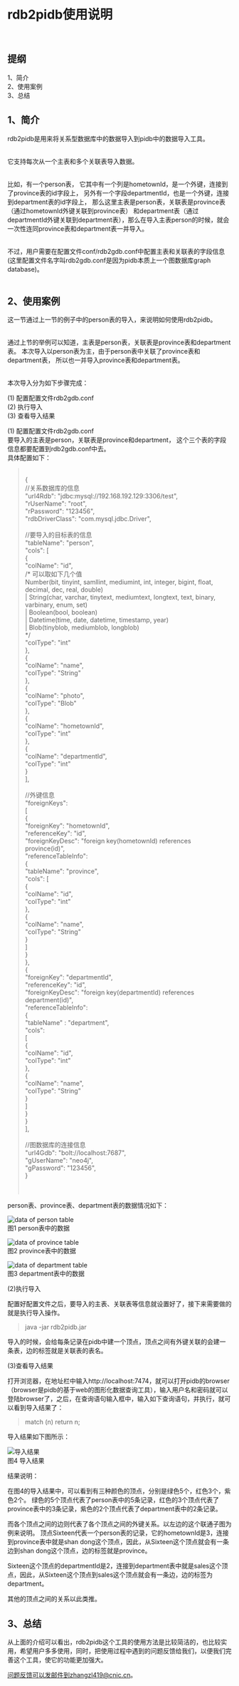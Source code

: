 rdb2pidb使用说明
================
<br />

提纲<br />
----------
1、简介<br />
2、使用案例<br />
3、总结<br />

1、简介
-------
rdb2pidb是用来将关系型数据库中的数据导入到pidb中的数据导入工具。<br /><br />

它支持每次从一个主表和多个关联表导入数据。<br /><br />

比如，有一个person表，
它其中有一个列是hometownId，是一个外键，连接到了province表的id字段上，
另外有一个字段departmentId，也是一个外键，连接到department表的id字段上，
那么这里主表是person表，关联表是province表（通过hometownId外键关联到province表）
和department表（通过departmentId外键关联到department表），那么在导入主表person的时候，就会一次性连同province表和department表一并导入。<br /><br />

不过，用户需要在配置文件conf/rdb2gdb.conf中配置主表和关联表的字段信息(这里配置文件名字叫rdb2gdb.conf是因为pidb本质上一个图数据库graph database)。<br /><br />

2、使用案例
-----------
这一节通过上一节的例子中的person表的导入，来说明如何使用rdb2pidb。<br /><br />

通过上节的举例可以知道，主表是person表，关联表是province表和department表。
本次导入以person表为主，由于person表中关联了province表和department表，
所以也一并导入province表和department表。<br /><br />

本次导入分为如下步骤完成：

(1)  配置配置文件rdb2gdb.conf<br />
(2)  执行导入<br />
(3)  查看导入结果<br />

(1)  配置配置文件rdb2gdb.conf<br />
要导入的主表是person，关联表是province和department，
这个三个表的字段信息都要配置到rdb2gdb.conf中去。<br />
具体配置如下：
><br />
>{<br />
>  //关系数据库的信息<br />
>  "url4Rdb": "jdbc:mysql://192.168.192.129:3306/test",<br />
>  "rUserName": "root",<br />
>  "rPassword": "123456",<br >
>  "rdbDriverClass": "com.mysql.jdbc.Driver",<br />
><br >
>  //要导入的目标表的信息<br />
>  "tableName": "person",<br />
>  "cols": [<br />
>    {<br />
>      "colName": "id",<br />
>      /* 可以取如下几个值<br />
>          Number(bit, tinyint, samllint, mediumint, int, integer, bigint, float, decimal, dec, real, double)<br />
>        | String(char, varchar, tinytext, mediumtext, longtext, text, binary, varbinary, enum, set)<br />
>        | Boolean(bool, boolean)<br />
>        | Datetime(time, date, datetime, timestamp, year)<br />
>        | Blob(tinyblob, mediumblob, longblob)<br />
>      */<br />
>      "colType": "int"<br />
>    },<br />
>    {<br />
>      "colName": "name",<br />
>      "colType": "String"<br />
>    },<br />
>    {<br />
>      "colName": "photo",<br />
>      "colType": "Blob"<br />
>    },<br />
>    {<br />
>      "colName": "hometownId",<br />
>      "colType": "int"<br />
>    },<br />
>    {<br />
>      "colName": "departmentId",<br />
>      "colType": "int"<br />
>    }<br />
>  ],<br />
><br />
>  //外键信息<br />
>  "foreignKeys":<br />
>  [<br />
>    {<br />
>      "foreignKey": "hometownId",<br />
>      "referenceKey": "id",<br />
>      "foreignKeyDesc": "foreign key(hometownId) references province(id)",<br />
>      "referenceTableInfo":<br />
>      {<br />
>        "tableName": "province",<br />
>        "cols": [<br />
>          {<br />
>            "colName": "id",<br />
>            "colType": "int"<br />
>          },<br />
>          {<br />
>            "colName": "name",<br />
>            "colType": "String"<br />
>          }<br />
>        ]<br />
>      }<br />
>    },<br />
>    {<br />
>      "foreignKey": "departmentId",<br />
>      "referenceKey": "id",<br />
>      "foreignKeyDesc": "foreign key(departmentId) references department(id)",<br />
>      "referenceTableInfo":<br />
>      {<br />
>        "tableName" : "department",<br />
>        "cols":<br />
>        [<br />
>          {<br />
>            "colName": "id",<br />
>            "colType": "int"<br />
>          },<br />
>          {<br />
>          "colName": "name",<br />
>          "colType": "String"<br />
>           }<br />
>        ]<br />
>      }<br />
>    }<br />
>  ],<br />
><br />
>  //图数据库的连接信息<br />
>  "url4Gdb": "bolt://localhost:7687",<br />
>  "gUserName": "neo4j",<br />
>  "gPassword": "123456",<br />
>}<br />
><br /><br />

person表、province表、department表的数据情况如下：<br />


![data of person table](./images/data-person.jpg)<br />
图1  person表中的数据<br />


![data of province table](./images/data-province.jpg)<br />
图2 province表中的数据<br />


![data of department table](./images/data-department.jpg)<br />
图3 department表中的数据<br />



(2)执行导入<br />

配置好配置文件之后，要导入的主表、关联表等信息就设置好了，接下来需要做的就是执行导入操作。<br />

>java -jar rdb2pidb.jar<br />

导入的时候，会给每条记录在pidb中建一个顶点，顶点之间有外键关联的会建一条表，边的标签就是关联表的表名。


(3)查看导入结果<br />

打开浏览器，在地址栏中输入http://localhost:7474，就可以打开pidb的browser（browser是pidb的基于web的图形化数据查询工具），输入用户名和密码就可以登陆browser了，之后，在查询语句输入框中，输入如下查询语句，并执行，就可以看到导入结果了：
> match (n) return n;

导入结果如下图所示：<br />

![导入结果](./images/result.jpg)<br />
图4 导入结果<br />

结果说明：<br />

在图4的导入结果中，可以看到有三种颜色的顶点，分别是绿色5个，红色3个，紫色2个。
绿色的5个顶点代表了person表中的5条记录，红色的3个顶点代表了province表中的3条记录，紫色的2个顶点代表了department表中的2条记录。<br />

而各个顶点之间的边则代表了各个顶点之间的外键关系。以左边的这个联通子图为例来说明。
顶点Sixteen代表一个person表的记录，它的hometownId是3，连接到province表中就是shan dong这个顶点，因此，从Sixteen这个顶点就会有一条边到shan dong这个顶点，边的标签就是province。

Sixteen这个顶点的departmentId是2，连接到department表中就是sales这个顶点，因此，从Sixteen这个顶点到sales这个顶点就会有一条边，边的标签为department。

其他的顶点之间的关系以此类推。


3、总结
---------
从上面的介绍可以看出，rdb2pidb这个工具的使用方法是比较简洁的，也比较实用，希望用户多多使用，同时，把使用过程中遇到的问题反馈给我们，以便我们完善这个工具，使它的功能更加强大。

问题反馈可以发邮件到zhangzl419@cnic.cn。







